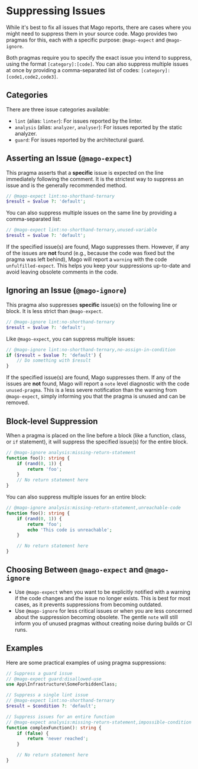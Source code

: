 # Suppressing Issues

While it's best to fix all issues that Mago reports, there are cases where you might need to suppress them in your source code. Mago provides two pragmas for this, each with a specific purpose: `@mago-expect` and `@mago-ignore`.

Both pragmas require you to specify the exact issue you intend to suppress, using the format `[category]:[code]`. You can also suppress multiple issues at once by providing a comma-separated list of codes: `[category]:[code1,code2,code3]`.

## Categories

There are three issue categories available:

- `lint` (alias: `linter`): For issues reported by the linter.
- `analysis` (alias: `analyzer`, `analyser`): For issues reported by the static analyzer.
- `guard`: For issues reported by the architectural guard.

## Asserting an Issue (`@mago-expect`)

This pragma asserts that a **specific** issue is expected on the line immediately following the comment. It is the strictest way to suppress an issue and is the generally recommended method.

```php
// @mago-expect lint:no-shorthand-ternary
$result = $value ?: 'default';
```

You can also suppress multiple issues on the same line by providing a comma-separated list:

```php
// @mago-expect lint:no-shorthand-ternary,unused-variable
$result = $value ?: 'default';
```

If the specified issue(s) are found, Mago suppresses them. However, if any of the issues are **not** found (e.g., because the code was fixed but the pragma was left behind), Mago will report a `warning` with the code `unfulfilled-expect`. This helps you keep your suppressions up-to-date and avoid leaving obsolete comments in the code.

## Ignoring an Issue (`@mago-ignore`)

This pragma also suppresses **specific** issue(s) on the following line or block. It is less strict than `@mago-expect`.

```php
// @mago-ignore lint:no-shorthand-ternary
$result = $value ?: 'default';
```

Like `@mago-expect`, you can suppress multiple issues:

```php
// @mago-ignore lint:no-shorthand-ternary,no-assign-in-condition
if ($result = $value ?: 'default') {
    // Do something with $result
}
```

If the specified issue(s) are found, Mago suppresses them. If any of the issues are **not** found, Mago will report a `note` level diagnostic with the code `unused-pragma`. This is a less severe notification than the warning from `@mago-expect`, simply informing you that the pragma is unused and can be removed.

## Block-level Suppression

When a pragma is placed on the line before a block (like a function, class, or `if` statement), it will suppress the specified issue(s) for the entire block.

```php
// @mago-ignore analysis:missing-return-statement
function foo(): string {
    if (rand(0, 1)) {
        return 'foo';
    }
    // No return statement here
}
```

You can also suppress multiple issues for an entire block:

```php
// @mago-ignore analysis:missing-return-statement,unreachable-code
function foo(): string {
    if (rand(0, 1)) {
        return 'foo';
        echo 'This code is unreachable';
    }

    // No return statement here
}
```

## Choosing Between `@mago-expect` and `@mago-ignore`

- Use `@mago-expect` when you want to be explicitly notified with a warning if the code changes and the issue no longer exists. This is best for most cases, as it prevents suppressions from becoming outdated.
- Use `@mago-ignore` for less critical issues or when you are less concerned about the suppression becoming obsolete. The gentle `note` will still inform you of unused pragmas without creating noise during builds or CI runs.

## Examples

Here are some practical examples of using pragma suppressions:

```php
// Suppress a guard issue
// @mago-expect guard:disallowed-use
use App\Infrastructure\SomeForbiddenClass;

// Suppress a single lint issue
// @mago-expect lint:no-shorthand-ternary
$result = $condition ?: 'default';

// Suppress issues for an entire function
// @mago-expect analysis:missing-return-statement,impossible-condition
function complexFunction(): string {
    if (false) {
        return 'never reached';
    }

    // No return statement here
}
```
